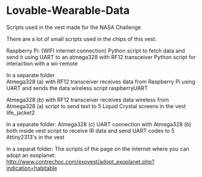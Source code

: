 Lovable-Wearable-Data
=====================

Scripts used in the vest made for the NASA Challenge

There are a lot of small scripts used in the chips of this vest.

Raspberry Pi: (WIFI internet connection)
  Python script to fetch data and send it using UART to an atmega328 with RF12 transceiver
  Python script for interaction with a wii-remote
  
In a separate folder  
Atmega328 (a) with RF12 transceiver receives data from Raspberry Pi using UART and sends the data wireless
  script raspberryUART

Atmega328 (b) with RF12 transceiver receives data wireless from Atmega328 (a)
  script to send text to 5 Liquid Crystal screens in the vest
	life_jacket2

In a separate folder:
Atmega328 (c) UART connection with Atmega328 (b) both inside vest
  script to receive IR data and send UART codes to 5 Attiny2313's in the vest
  
In a separat folder:
The scripts of the page on the internet where you can adopt an exoplanet:
http://www.contrechoc.com/exovest/adopt_exoplanet.php?indication=habitable

